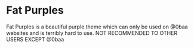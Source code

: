 # Fat Purples
 
Fat Purples is a beautiful purple theme which can only be used on @0baa websites and is terribly hard to use. NOT RECOMMENDED TO OTHER USERS EXCEPT @0baa
